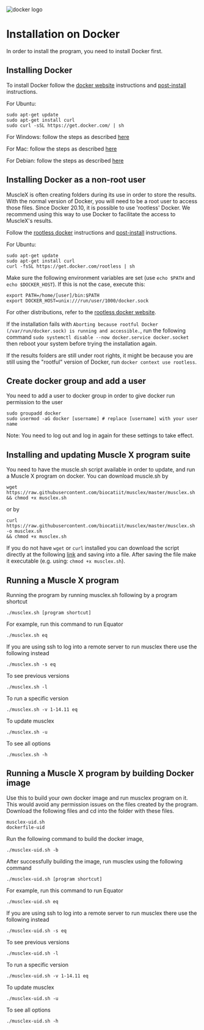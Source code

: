 ![docker logo](https://www.docker.com/sites/default/files/mono_horizontal_large.png)

# Installation on Docker

In order to install the program, you need to install Docker first.

## Installing Docker
To install Docker follow the [docker website](https://docs.docker.com/engine/install/) instructions and [post-install](https://docs.docker.com/engine/installation/linux/linux-postinstall/) instructions.
 
For Ubuntu:
```
sudo apt-get update
sudo apt-get install curl
sudo curl -sSL https://get.docker.com/ | sh
```
For Windows: follow the steps as described [here](https://github.com/biocatiit/musclex/issues/4)

For Mac: follow the steps as described [here](https://docs.docker.com/docker-for-mac/install/)

For Debian: follow the steps as described [here](https://www.digitalocean.com/community/tutorials/how-to-install-and-use-docker-on-debian-10)

## Installing Docker as a non-root user
MuscleX is often creating folders during its use in order to store the results. With the normal version of Docker, you will need to be a root user to access those files.
Since Docker 20.10, it is possible to use 'rootless' Docker. We recommend using this way to use Docker to facilitate the access to MuscleX's results.

Follow the [rootless docker](https://docs.docker.com/engine/security/rootless/) instructions and [post-install](https://docs.docker.com/engine/installation/linux/linux-postinstall/) instructions.

For Ubuntu:
```
sudo apt-get update
sudo apt-get install curl
curl -fsSL https://get.docker.com/rootless | sh
```

Make sure the following environment variables are set (use `echo $PATH` and `echo $DOCKER_HOST`). If this is not the case, execute this:
```
export PATH=/home/[user]/bin:$PATH
export DOCKER_HOST=unix:///run/user/1000/docker.sock
```

For other distributions, refer to the [rootless docker website](https://docs.docker.com/engine/security/rootless/).

If the installation fails with `Aborting because rootful Docker (/var/run/docker.sock) is running and accessible.`, run the following command `sudo systemctl disable --now docker.service docker.socket` then reboot your system before trying the installation again.

If the results folders are still under root rights, it might be because you are still using the "rootful" version of Docker, run `docker context use rootless`.

## Create docker group and add a user
You need to add a user to docker group in order to give docker run permission to the user  
```
sudo groupadd docker                
sudo usermod -aG docker [username] # replace [username] with your user name
```  
Note: You need to log out and log in again for these settings to take effect.  

## Installing and updating Muscle X program suite
You need to have the muscle.sh script available in order to update, and run a Muscle X program on docker. You can download muscle.sh by
```
wget https://raw.githubusercontent.com/biocatiit/musclex/master/musclex.sh && chmod +x musclex.sh
```
or by
```
curl https://raw.githubusercontent.com/biocatiit/musclex/master/musclex.sh -o musclex.sh
&& chmod +x musclex.sh
```
If you do not have `wget` or `curl` installed you can download the script directly at the following [link](https://raw.githubusercontent.com/biocatiit/musclex/master/musclex.sh) and saving into a file. After saving the file make it executable (e.g. using: `chmod +x musclex.sh`).


## Running a Muscle X program
Running the program by running musclex.sh following by a program shortcut
```
./musclex.sh [program shortcut]
```
For example, run this command to run Equator
```
./musclex.sh eq
```
If you are using ssh to log into a remote server to run musclex there use the following instead
```
./musclex.sh -s eq
```
To see previous versions
```
./musclex.sh -l
```
To run a specific version
```
./musclex.sh -v 1-14.11 eq
```
To update musclex
```
./musclex.sh -u
```
To see all options
```
./musclex.sh -h
```



## Running a Muscle X program by building Docker image
Use this to build your own docker image and run musclex program on it. This would avoid any permission issues on the files created by the program. Download the following files and cd into the folder with these files.
```
musclex-uid.sh
dockerfile-uid
```
Run the following command to build the docker image,
```
./musclex-uid.sh -b
```
After successfully building the image, run musclex using the following command
```
./musclex-uid.sh [program shortcut]
```
For example, run this command to run Equator
```
./musclex-uid.sh eq
```
If you are using ssh to log into a remote server to run musclex there use the following instead
```
./musclex-uid.sh -s eq
```
To see previous versions
```
./musclex-uid.sh -l
```
To run a specific version
```
./musclex-uid.sh -v 1-14.11 eq
```
To update musclex
```
./musclex-uid.sh -u
```
To see all options
```
./musclex-uid.sh -h
```
